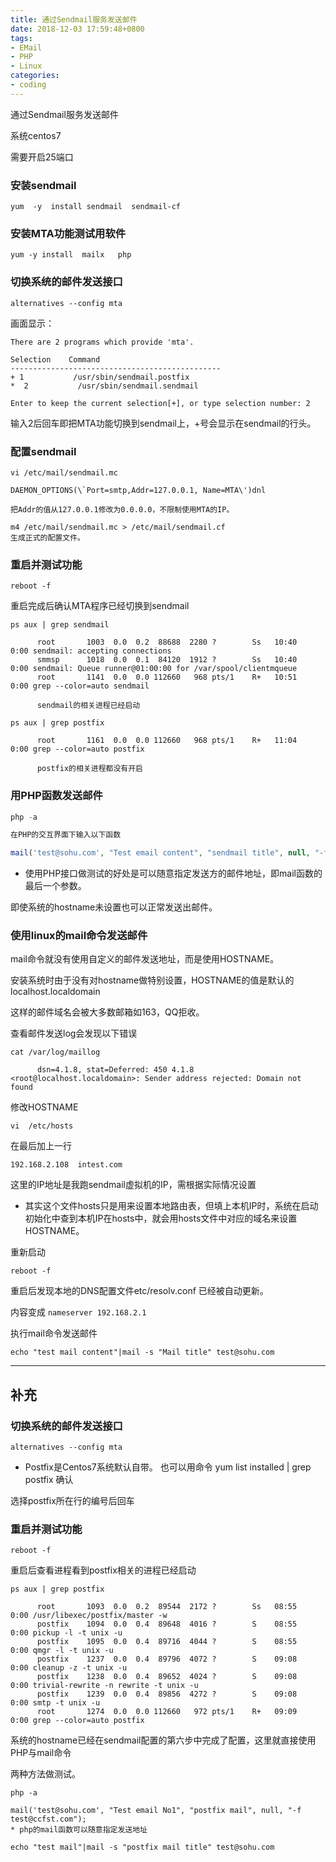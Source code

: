 ```yaml
---
title: 通过Sendmail服务发送邮件
date: 2018-12-03 17:59:48+0800
tags:
- EMail
- PHP
- Linux
categories:
- coding
---
```


通过Sendmail服务发送邮件

系统centos7

需要开启25端口

<!--more-->

### 安装sendmail

```shell
yum  -y  install sendmail  sendmail-cf
```

### 安装MTA功能测试用软件

```shell
yum -y install  mailx   php
```

### 切换系统的邮件发送接口

```shell
alternatives --config mta
```

画面显示：

```shell
There are 2 programs which provide 'mta'.

Selection    Command
-----------------------------------------------
+ 1           /usr/sbin/sendmail.postfix
*  2           /usr/sbin/sendmail.sendmail

Enter to keep the current selection[+], or type selection number: 2
```

输入2后回车即把MTA功能切换到sendmail上，+号会显示在sendmail的行头。

### 配置sendmail

```shell
vi /etc/mail/sendmail.mc

DAEMON_OPTIONS(\`Port=smtp,Addr=127.0.0.1, Name=MTA\')dnl

把Addr的值从127.0.0.1修改为0.0.0.0，不限制使用MTA的IP。

m4 /etc/mail/sendmail.mc > /etc/mail/sendmail.cf
生成正式的配置文件。
```

### 重启并测试功能

`reboot -f`

重启完成后确认MTA程序已经切换到sendmail

```shell
ps aux | grep sendmail

      root       1003  0.0  0.2  88688  2280 ?        Ss   10:40   0:00 sendmail: accepting connections
      smmsp      1018  0.0  0.1  84120  1912 ?        Ss   10:40   0:00 sendmail: Queue runner@01:00:00 for /var/spool/clientmqueue
      root       1141  0.0  0.0 112660   968 pts/1    R+   10:51   0:00 grep --color=auto sendmail

      sendmail的相关进程已经启动

ps aux | grep postfix

      root       1161  0.0  0.0 112660   968 pts/1    R+   11:04   0:00 grep --color=auto postfix

      postfix的相关进程都没有开启
```

### 用PHP函数发送邮件

```php
php -a

在PHP的交互界面下输入以下函数

mail('test@sohu.com', "Test email content", "sendmail title", null, "-f testname@sendmail.com");
```

* 使用PHP接口做测试的好处是可以随意指定发送方的邮件地址，即mail函数的最后一个参数。

即使系统的hostname未设置也可以正常发送出邮件。

### 使用linux的mail命令发送邮件

mail命令就没有使用自定义的邮件发送地址，而是使用HOSTNAME。

安装系统时由于没有对hostname做特别设置，HOSTNAME的值是默认的 localhost.localdomain

这样的邮件域名会被大多数邮箱如163，QQ拒收。

查看邮件发送log会发现以下错误

```shell
cat /var/log/maillog

      dsn=4.1.8, stat=Deferred: 450 4.1.8 <root@localhost.localdomain>: Sender address rejected: Domain not found
```

修改HOSTNAME

`vi  /etc/hosts`

在最后加上一行

`192.168.2.108  intest.com`

这里的IP地址是我跑sendmail虚拟机的IP，需根据实际情况设置

* 其实这个文件hosts只是用来设置本地路由表，但填上本机IP时，系统在启动初始化中查到本机IP在hosts中，就会用hosts文件中对应的域名来设置HOSTNAME。

重新启动

`reboot -f`

重启后发现本地的DNS配置文件etc/resolv.conf 已经被自动更新。

内容变成  `nameserver 192.168.2.1`

执行mail命令发送邮件

`echo "test mail content"|mail -s "Mail title" test@sohu.com`

----------

## 补充

### 切换系统的邮件发送接口

`alternatives --config mta`

* Postfix是Centos7系统默认自带。 也可以用命令 yum list installed | grep postfix 确认

选择postfix所在行的编号后回车

### 重启并测试功能

`reboot -f`

重启后查看进程看到postfix相关的进程已经启动

```shell
ps aux | grep postfix

      root       1093  0.0  0.2  89544  2172 ?        Ss   08:55   0:00 /usr/libexec/postfix/master -w
      postfix    1094  0.0  0.4  89648  4016 ?        S    08:55   0:00 pickup -l -t unix -u
      postfix    1095  0.0  0.4  89716  4044 ?        S    08:55   0:00 qmgr -l -t unix -u
      postfix    1237  0.0  0.4  89796  4072 ?        S    09:08   0:00 cleanup -z -t unix -u
      postfix    1238  0.0  0.4  89652  4024 ?        S    09:08   0:00 trivial-rewrite -n rewrite -t unix -u
      postfix    1239  0.0  0.4  89856  4272 ?        S    09:08   0:00 smtp -t unix -u
      root       1274  0.0  0.0 112660   972 pts/1    R+   09:09   0:00 grep --color=auto postfix
```


系统的hostname已经在sendmail配置的第六步中完成了配置，这里就直接使用PHP与mail命令

两种方法做测试。

```shell
php -a

mail('test@sohu.com', "Test email No1", "postfix mail", null, "-f test@ccfst.com");
* php的mail函数可以随意指定发送地址

echo "test mail"|mail -s "postfix mail title" test@sohu.com
```
